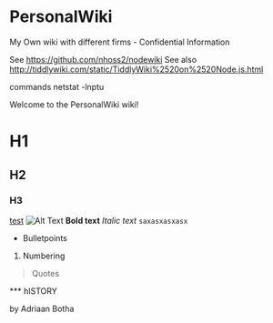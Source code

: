 PersonalWiki
============

My Own wiki with different firms - Confidential Information

See <https://github.com/nhoss2/nodewiki>
See also http://tiddlywiki.com/static/TiddlyWiki%2520on%2520Node.js.html

commands
netstat -lnptu


Welcome to the PersonalWiki wiki!

# H1
## H2
### H3
[test](http://stjamespukekohe.org.nz)
![Alt Text](/opt/images)
**Bold text**
_Italic text_
`saxasxasxasx`
* Bulletpoints
1. Numbering
> Quotes

*** hISTORY



by Adriaan Botha
